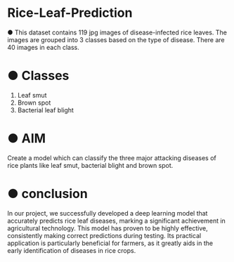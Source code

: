 # Rice-Leaf-Prediction
 ● This dataset contains 119 jpg images of disease-infected rice leaves. The images are grouped into 3 classes based on the type of disease. There are 40 images in each class.
# ● Classes
1. Leaf smut
2. Brown spot
3. Bacterial leaf blight
# ● AIM
 Create a model which can classify the three major attacking diseases of rice plants like leaf smut, bacterial blight and brown spot.
# ● conclusion
In our project, we successfully developed a deep learning model that accurately predicts rice leaf diseases, marking a significant achievement in agricultural technology. This model has proven to be highly effective, consistently making correct predictions during testing. Its practical application is particularly beneficial for farmers, as it greatly aids in the early identification of diseases in rice crops.

​
